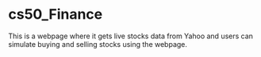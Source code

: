 # cs50_Finance
This is a webpage where it gets live stocks data from Yahoo and users can simulate buying and selling stocks using the webpage.
